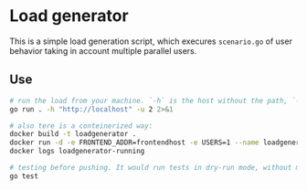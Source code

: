 # Load generator

This is a simple load generation script, which execures `scenario.go` of user behavior taking in account multiple parallel users. 

## Use

```sh
# run the load from your machine. `-h` is the host without the path, `-u` is the amount of users
go run . -h "http://localhost" -u 2 2>&1

# also tere is a conteinerized way:
docker build -t loadgenerator .
docker run -d -e FRONTEND_ADDR=frontendhost -e USERS=1 --name loadgenerator-running loadgenerator 
docker logs loadgenerator-running

# testing before pushing. It would run tests in dry-run mode, without making HTTP requests
go test
```